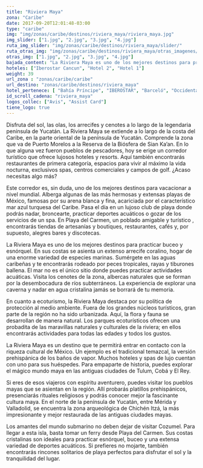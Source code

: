 ```yaml
---
title: "Riviera Maya"
zona: "Caribe"
date: 2017-09-20T12:01:48-03:00
type: "caribe"
img: "img/zonas/caribe/destinos/riviera_maya/riviera_maya.jpg"
img_slider: ["1.jpg", "2.jpg", "3.jpg", "4.jpg"]
ruta_img_slider: "img/zonas/caribe/destinos/riviera_maya/slider/"
ruta_otras_img: "img/zonas/caribe/destinos/riviera_maya/otras_imagenes/"
otras_img: ["1.jpg", "2.jpg", "3.jpg", "4.jpg"]
bajada_content: "La Riviera Maya es uno de los mejores destinos para practicar buceo y esnórquel. En sus costas se asienta un extenso arrecife coralino, hogar de una enorme variedad de especies marinas. Sumérgete en las aguas caribeñas y te encontrarás rodeado por peces tropicales, rayas y tiburones ballena."
hoteles: ["Iberostar Cancun", "Hotel 2", "Hotel 1"]
weight: 39
url_zona : "zonas/caribe/caribe"
url_destino: "zonas/caribe/destinos/riviera_maya"
hotel_pertenece: [ "Bahía Príncipe", "IBEROSTAR", "Barceló", "Occidental", "Now", "Dreams", "Coming2", "Catalonia", "Palladium", "Ocean"]
id_scroll_cadena: "riviera_maya"
logos_collec: ["Avis", "Assist Card"]
tiene_logo: true
---
```

Disfruta del sol, las olas, los arrecifes y cenotes a lo largo de la legendaria península de Yucatán. La Riviera Maya se extiende a lo largo de la costa del Caribe, en la parte oriental de la península de Yucatán. Comprende la zona que va de Puerto Morelos a la Reserva de la Biósfera de Sian Ka’an. En lo que alguna vez fueron pueblos de pescadores, hoy se erige un corredor turístico que ofrece lujosos hoteles y resorts. Aquí también encontrarás restaurantes de primera categoría, espacios para vivir al máximo la vida nocturna, exclusivos spas, centros comerciales y campos de golf. ¿Acaso necesitas algo más?

Este corredor es, sin duda, uno de los mejores destinos para vacacionar a nivel mundial. Alberga algunas de las más hermosas y extensas playas de México, famosas por su arena blanca y fina, acariciada por el característico mar azul turquesa del Caribe. Pasa el día en un lujoso club de playa donde podrás nadar, broncearte, practicar deportes acuáticos o gozar de los servicios de un spa. En Playa del Carmen, un poblado amigable y turístico , encontrarás tiendas de artesanías y boutiques, restaurantes, cafés y, por supuesto, alegres bares y discotecas.

La Riviera Maya es uno de los mejores destinos para practicar buceo y esnórquel. En sus costas se asienta un extenso arrecife coralino, hogar de una enorme variedad de especies marinas. Sumérgete en las aguas caribeñas y te encontrarás rodeado por peces tropicales, rayas y tiburones ballena. El mar no es el único sitio donde puedes practicar actividades acuáticas. Visita los cenotes de la zona, albercas naturales que se forman por la desembocadura de ríos subterráneos. La experiencia de explorar una caverna y nadar en agua cristalina jamás se borrará de tu memoria.

En cuanto a ecoturismo, la Riviera Maya destaca por su política de protección al medio ambiente. Fuera de los grandes núcleos turísticos, gran parte de la región no ha sido urbanizada. Aquí, la flora y fauna se desarrollan de manera natural. Los parques ecoturísticos ofrecen una probadita de las maravillas naturales y culturales de la riviera; en ellos encontrarás actividades para todas las edades y todos los gustos.

La Riviera Maya es un destino que te permitirá entrar en contacto con la riqueza cultural de México. Un ejemplo es el tradicional temazcal, la versión prehispánica de los baños de vapor. Muchos hoteles y spas de lujo cuentan con uno para sus huéspedes. Para empaparte de historia, puedes explorar el mágico mundo maya en las antiguas ciudades de Tulum, Cobá y El Rey.

Si eres de esos viajeros con espíritu aventurero, puedes visitar los pueblos mayas que se asientan en la región. Allí probarás platillos prehispánicos, presenciarás rituales religiosos y podrás conocer mejor la fascinante cultura maya. En el norte de la península de Yucatán, entre Mérida y Valladolid, se encuentra la zona arqueológica de Chichén Itzá, la más impresionante y mejor restaurada de las antiguas ciudades mayas.

Los amantes del mundo submarino no deben dejar de visitar Cozumel. Para llegar a esta isla, basta tomar un ferry desde Playa del Carmen. Sus costas cristalinas son ideales para practicar esnórquel, buceo y una extensa variedad de deportes acuáticos. Si prefieres no mojarte, también encontrarás rincones solitarios de playa perfectos para disfrutar el sol y la tranquilidad del lugar.
